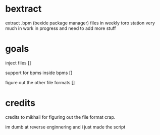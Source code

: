# bextract
extract .bpm (bexide package manager) files in weekly toro station
very much in work in progress and need to add more stuff
# goals
<p>inject files []</p>
<p>support for bpms inside bpms []</p>
<p>figure out the other file formats []</p>
<h1>credits</h1>
<p>credits to mikhail for figuring out the file format crap.</p>
<p>im dumb at reverse enginnering and i just made the script</p>
